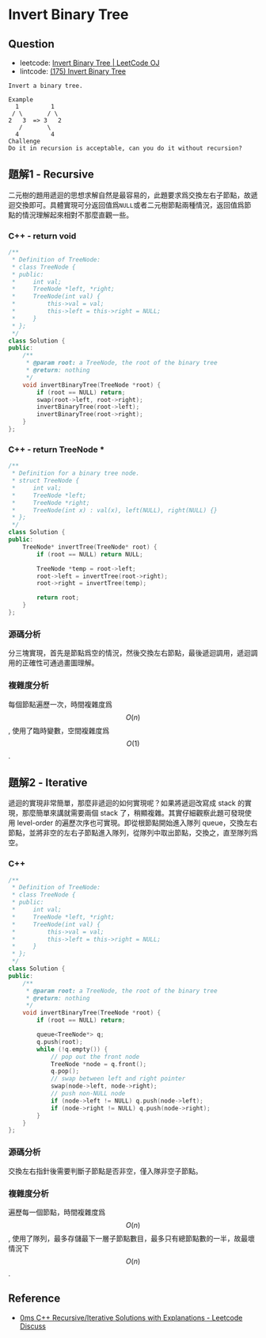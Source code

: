 # Invert Binary Tree

## Question

- leetcode: [Invert Binary Tree | LeetCode OJ](https://leetcode.com/problems/invert-binary-tree/)
- lintcode: [(175) Invert Binary Tree](http://www.lintcode.com/en/problem/invert-binary-tree/)

```
Invert a binary tree.

Example
  1         1
 / \       / \
2   3  => 3   2
   /       \
  4         4
Challenge
Do it in recursion is acceptable, can you do it without recursion?
```

## 題解1 - Recursive

二元樹的題用遞迴的思想求解自然是最容易的，此題要求爲交換左右子節點，故遞迴交換即可。具體實現可分返回值爲`NULL`或者二元樹節點兩種情況，返回值爲節點的情況理解起來相對不那麼直觀一些。

### C++ - return void

```c++
/**
 * Definition of TreeNode:
 * class TreeNode {
 * public:
 *     int val;
 *     TreeNode *left, *right;
 *     TreeNode(int val) {
 *         this->val = val;
 *         this->left = this->right = NULL;
 *     }
 * };
 */
class Solution {
public:
    /**
     * @param root: a TreeNode, the root of the binary tree
     * @return: nothing
     */
    void invertBinaryTree(TreeNode *root) {
        if (root == NULL) return;
        swap(root->left, root->right);
        invertBinaryTree(root->left);
        invertBinaryTree(root->right);
    }
};
```

### C++ - return TreeNode *

```c++
/**
 * Definition for a binary tree node.
 * struct TreeNode {
 *     int val;
 *     TreeNode *left;
 *     TreeNode *right;
 *     TreeNode(int x) : val(x), left(NULL), right(NULL) {}
 * };
 */
class Solution {
public:
    TreeNode* invertTree(TreeNode* root) {
        if (root == NULL) return NULL;

        TreeNode *temp = root->left;
        root->left = invertTree(root->right);
        root->right = invertTree(temp);

        return root;
    }
};
```

### 源碼分析

分三塊實現，首先是節點爲空的情況，然後交換左右節點，最後遞迴調用，遞迴調用的正確性可通過畫圖理解。

### 複雜度分析

每個節點遍歷一次，時間複雜度爲 $$O(n)$$, 使用了臨時變數，空間複雜度爲 $$O(1)$$.

## 題解2 - Iterative

遞迴的實現非常簡單，那麼非遞迴的如何實現呢？如果將遞迴改寫成 stack 的實現，那麼簡單來講就需要兩個 stack 了，稍顯複雜。其實仔細觀察此題可發現使用 level-order 的遍歷次序也可實現。即從根節點開始進入隊列 queue，交換左右節點，並將非空的左右子節點進入隊列，從隊列中取出節點，交換之，直至隊列爲空。

### C++

```c++
/**
 * Definition of TreeNode:
 * class TreeNode {
 * public:
 *     int val;
 *     TreeNode *left, *right;
 *     TreeNode(int val) {
 *         this->val = val;
 *         this->left = this->right = NULL;
 *     }
 * };
 */
class Solution {
public:
    /**
     * @param root: a TreeNode, the root of the binary tree
     * @return: nothing
     */
    void invertBinaryTree(TreeNode *root) {
        if (root == NULL) return;

        queue<TreeNode*> q;
        q.push(root);
        while (!q.empty()) {
            // pop out the front node
            TreeNode *node = q.front();
            q.pop();
            // swap between left and right pointer
            swap(node->left, node->right);
            // push non-NULL node
            if (node->left != NULL) q.push(node->left);
            if (node->right != NULL) q.push(node->right);
        }
    }
};
```

### 源碼分析

交換左右指針後需要判斷子節點是否非空，僅入隊非空子節點。

### 複雜度分析

遍歷每一個節點，時間複雜度爲 $$O(n)$$, 使用了隊列，最多存儲最下一層子節點數目，最多只有總節點數的一半，故最壞情況下 $$O(n)$$.

## Reference

- [0ms C++ Recursive/Iterative Solutions with Explanations - Leetcode Discuss](https://leetcode.com/discuss/42613/0ms-c-recursive-iterative-solutions-with-explanations)
